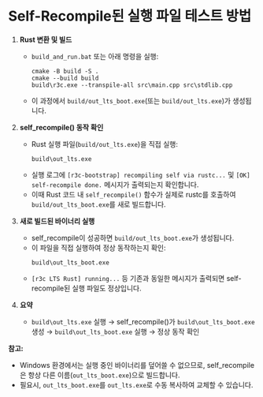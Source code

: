 # Self-Recompile된 실행 파일 테스트 방법

1. **Rust 변환 및 빌드**
   - `build_and_run.bat` 또는 아래 명령을 실행:
     ```
     cmake -B build -S .
     cmake --build build
     build\r3c.exe --transpile-all src\main.cpp src\stdlib.cpp
     ```
   - 이 과정에서 `build/out_lts_boot.exe`(또는 `build/out_lts.exe`)가 생성됩니다.

2. **self_recompile() 동작 확인**
   - Rust 실행 파일(`build/out_lts.exe`)을 직접 실행:
     ```
     build\out_lts.exe
     ```
   - 실행 로그에 `[r3c-bootstrap] recompiling self via rustc...` 및 `[OK] self-recompile done.` 메시지가 출력되는지 확인합니다.
   - 이때 Rust 코드 내 `self_recompile()` 함수가 실제로 rustc를 호출하여 `build/out_lts_boot.exe`를 새로 빌드합니다.

3. **새로 빌드된 바이너리 실행**
   - self_recompile이 성공하면 `build/out_lts_boot.exe`가 생성됩니다.
   - 이 파일을 직접 실행하여 정상 동작하는지 확인:
     ```
     build\out_lts_boot.exe
     ```
   - `[r3c LTS Rust] running...` 등 기존과 동일한 메시지가 출력되면 self-recompile된 실행 파일도 정상입니다.

4. **요약**
   - `build\out_lts.exe` 실행 → self_recompile()가 `build\out_lts_boot.exe` 생성 → `build\out_lts_boot.exe` 실행 → 정상 동작 확인

**참고:**  
- Windows 환경에서는 실행 중인 바이너리를 덮어쓸 수 없으므로, self_recompile은 항상 다른 이름(`out_lts_boot.exe`)으로 빌드합니다.
- 필요시, `out_lts_boot.exe`를 `out_lts.exe`로 수동 복사하여 교체할 수 있습니다.
